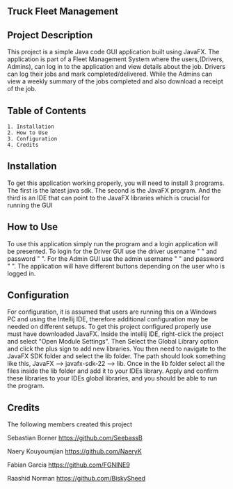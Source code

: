 
## Truck Fleet Management

## Project Description
This project is a simple Java code GUI application built using JavaFX. The application 
is part of a Fleet Management System where the users,(Drivers, Admins), can log in to the application
and view details about the job. Drivers can log their jobs and mark completed/delivered.
While the Admins can view a weekly summary of the jobs completed and also download a receipt of the job.

## Table of Contents
    1. Installation
    2. How to Use
    3. Configuration
    4. Credits
## Installation
To get this application working properly, you will need to install 3 programs. 
The first is the latest java sdk.
The second is the JavaFX program.
And the third is an IDE that can point to the JavaFX libraries which is crucial
for running the GUI

## How to Use
To use this application simply run the program and a login application will be presented. To login 
for the Driver GUI use the driver username " " and password " ". For the Admin GUI use the admin 
username " " and password " ".  The application will have different buttons depending on the user 
who is logged in.

## Configuration
For configuration, it is assumed that users are running this on a Windows PC and using the
Intellij IDE, therefore additional configuration may be needed on different setups. To get this project
configured properly use must have downloaded JavaFX. Inside the intellij IDE, right-click the
project and select "Open Module Settings". Then Select the Global Library option and click the 
plus sign to add new libraries. You then need to navigate to the JavaFX SDK folder and select the lib folder.
The path should look something like this, JavaFX --> javafx-sdk-22 --> lib. Once in 
the lib folder select all the files inside the lib folder and add it to your IDEs library.
Apply and confirm these libraries to your IDEs global libraries, and you should be able to run the program.

## Credits
The following members created this project

Sebastian Borner
https://github.com/SeebassB

Naery Kouyoumjian
https://github.com/NaeryK

Fabian Garcia
https://github.com/FGNINE9

Raashid Norman
https://github.com/BiskySheed
